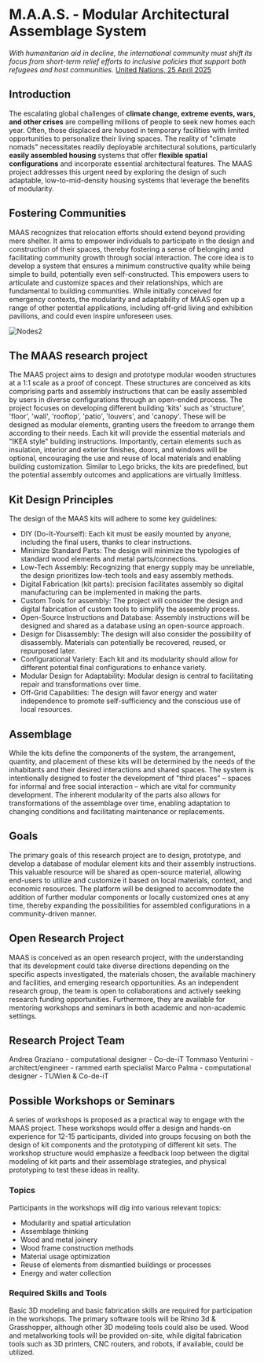 # M.A.A.S. - Modular Architectural Assemblage System

*With humanitarian aid in decline, the international community must shift its focus from short-term relief efforts to inclusive policies that support both refugees and host communities.* [United Nations, 25 April 2025](https://news.un.org/en/story/2025/04/1162631)

## Introduction
The escalating global challenges of **climate change, extreme events, wars, and other crises** are compelling millions of people to seek new homes each year. Often, those displaced are housed in temporary facilities with limited opportunities to personalize their living spaces. The reality of "climate nomads" necessitates readily deployable architectural solutions, particularly **easily assembled housing** systems that offer **flexible spatial configurations** and incorporate essential architectural features. The MAAS project addresses this urgent need by exploring the design of such adaptable, low-to-mid-density housing systems that leverage the benefits of modularity.


## Fostering Communities
MAAS recognizes that relocation efforts should extend beyond providing mere shelter. It aims to empower individuals to participate in the design and construction of their spaces, thereby fostering a sense of belonging and facilitating community growth through social interaction. The core idea is to develop a system that ensures a minimum constructive quality while being simple to build, potentially even self-constructed. This empowers users to articulate and customize spaces and their relationships, which are fundamental to building communities. While initially conceived for emergency contexts, the modularity and adaptability of MAAS open up a range of other potential applications, including off-grid living and exhibition pavilions, and could even inspire unforeseen uses.

![Nodes2](https://github.com/user-attachments/assets/fc920801-baf3-4462-84d3-78d1b7bdab1e)

## The MAAS research project
The MAAS project aims to design and prototype modular wooden structures at a 1:1 scale as a proof of concept. These structures are conceived as kits comprising parts and assembly instructions that can be easily assembled by users in diverse configurations through an open-ended process. The project focuses on developing different building 'kits' such as 'structure', 'floor', 'wall', 'rooftop', 'patio', 'louvers', and 'canopy'. These will be designed as modular elements, granting users the freedom to arrange them according to their needs. Each kit will provide the essential materials and "IKEA style" building instructions. Importantly, certain elements such as insulation, interior and exterior finishes, doors, and windows will be optional, encouraging the use and reuse of local materials and enabling building customization. Similar to Lego bricks, the kits are predefined, but the potential assembly outcomes and applications are virtually limitless.

## Kit Design Principles
The design of the MAAS kits will adhere to some key guidelines:
- DIY (Do-It-Yourself): Each kit must be easily mounted by anyone, including the final users, thanks to clear instructions. 
- Minimize Standard Parts: The design will minimize the typologies of standard wood elements and metal parts/connections. 
- Low-Tech Assembly: Recognizing that energy supply may be unreliable, the design prioritizes low-tech tools and easy assembly methods. 
- Digital Fabrication (kit parts): precision facilitates assembly so digital manufacturing can be implemented in making the parts. 
- Custom Tools for assembly: The project will consider the design and digital fabrication of custom tools to simplify the assembly process. 
- Open-Source Instructions and Database: Assembly instructions will be designed and shared as a database using an open-source approach. 
- Design for Disassembly: The design will also consider the possibility of disassembly. Materials can potentially be recovered, reused, or repurposed later. 
- Configurational Variety: Each kit and its modularity should allow for different potential final configurations to enhance variety. 
- Modular Design for Adaptability: Modular design is central to facilitating repair and transformations over time. 
- Off-Grid Capabilities: The design will favor energy and water independence to promote self-sufficiency and the conscious use of local resources.

## Assemblage
While the kits define the components of the system, the arrangement, quantity, and placement of these kits will be determined by the needs of the inhabitants and their desired interactions and shared spaces. The system is intentionally designed to foster the development of "third places" – spaces for informal and free social interaction – which are vital for community development. The inherent modularity of the parts also allows for transformations of the assemblage over time, enabling adaptation to changing conditions and facilitating maintenance or replacements.

## Goals
The primary goals of this research project are to design, prototype, and develop a database of modular element kits and their assembly instructions. This valuable resource will be shared as open-source material, allowing end-users to utilize and customize it based on local materials, context, and economic resources. The platform will be designed to accommodate the addition of further modular components or locally customized ones at any time, thereby expanding the possibilities for assembled configurations in a community-driven manner.

## Open Research Project
MAAS is conceived as an open research project, with the understanding that its development could take diverse directions depending on the specific aspects investigated, the materials chosen, the available machinery and facilities, and emerging research opportunities. As an independent research group, the team is open to collaborations and actively seeking research funding opportunities. Furthermore, they are available for mentoring workshops and seminars in both academic and non-academic settings.

## Research Project Team
Andrea Graziano - computational designer - Co-de-iT
Tommaso Venturini - architect/engineer - rammed earth specialist
Marco Palma - computational designer - TUWien & Co-de-iT

## Possible Workshops or Seminars
A series of workshops is proposed as a practical way to engage with the MAAS project. These workshops would offer a design and hands-on experience for 12-15 participants, divided into groups focusing on both the design of kit components and the prototyping of different kit sets. The workshop structure would emphasize a feedback loop between the digital modeling of kit parts and their assemblage strategies, and physical prototyping to test these ideas in reality.

### Topics
Participants in the workshops will dig into various relevant topics:
- Modularity and spatial articulation
- Assemblage thinking
- Wood and metal joinery
- Wood frame construction methods
- Material usage optimization
- Reuse of elements from dismantled buildings or processes
- Energy and water collection

### Required Skills and Tools
Basic 3D modeling and basic fabrication skills are required for participation in the workshops. The primary software tools will be Rhino 3d & Grasshopper, although other 3D modeling tools could also be used. Wood and metalworking tools will be provided on-site, while digital fabrication tools such as 3D printers, CNC routers, and robots, if available, could be utilized.
 
